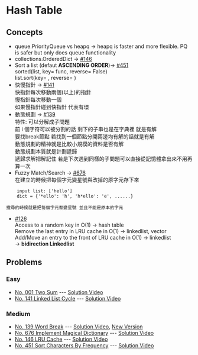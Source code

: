 # Hash Table

## Concepts
* queue.PriorityQueue vs heapq -> heapq is faster and more flexible. PQ is safer but only does queue functionality
* collections.OrderedDict -> [#146](./146_LRUcache.py)
* Sort a list (defaut **ASCENDING ORDER**)-> [#451](./451_SortCharByFreq.py)</br>
    sorted(list, key= func, reverse= False)</br>
    list.sort(key= , reverse= ) </br>
* 快慢指針 -> [#141](./141_LinkedListCycle.py)</br>
    快指針每次移動兩個(以上)的指針</br>
    慢指針每次移動一個</br>
    如果慢指針碰到快指針 代表有環</br>
* 動態規劃 -> [#139](./139_WordBreak.py)</br>
    特性: 可以分解成子問題</br>
    前 i 個字符可以被分割的話 剩下的子串也是在字典裡 就是有解</br>
    要找break節點 若找到一個節點分開兩邊均有解的話就是有解</br>
    動態規劃的精神就是比較小規模的資料是否有解</br>
    動態規劃本質就是計劃遞歸</br>
    遞歸求解把解記住 若是下次遇到同樣的子問題可以直接從記憶體拿出來不用再算一次</br>
* Fuzzy Match/Search -> [#676](./676_MagicDictionary.py)</br>
    在建立的時候把每個字元變星號與改掉的原字元存下來
```
	input list: ['hello']
	dict = {'*ello': 'h', 'h*ello': 'e', ......}
```
    搜尋的時候就是把每個字元都變星號 並且不能是原本的字元

* [#126](./146_LRUcache.py)</br>
    Access to a random key in O(1) -> hash table</br>
    Remove the last entry in LRU cache in O(1) -> linkedlist, vector</br>
    Add/Move an entry to the front of LRU cache in O(1) -> linkedlist</br>
        -> **bidirection Linkedlist**</br>
        
## Problems

### Easy

* [No. 001 Two Sum](./001_TwoSum.py) --- [Solution Video](https://www.youtube.com/watch?v=tNtk_rwbaIk&list=PLLuMmzMTgVK48qe6jxrVW-FHNrm7g5mop&index=30)
* [No. 141 Linked List Cycle](./141_LinkedListCycle.py) --- [Solution Video](https://www.youtube.com/watch?v=bxCb37nLXWM&list=PLLuMmzMTgVK48qe6jxrVW-FHNrm7g5mop&index=29)

### Medium

* [No. 139 Word Break](./139_WordBreak.py) --- [Solution Video](https://www.youtube.com/watch?v=bxCb37nLXWM&list=PLLuMmzMTgVK48qe6jxrVW-FHNrm7g5mop&index=28), [New Version](https://www.youtube.com/watch?v=ptlwluzeC1I&list=PLLuMmzMTgVK48qe6jxrVW-FHNrm7g5mop)
* [No. 676 Implement Magical Dictionary](./676_MagicDictionary.py) --- [Solution Video](https://www.youtube.com/watch?v=wq9XjoKMxek&list=PLLuMmzMTgVK48qe6jxrVW-FHNrm7g5mop&index=27)
* [No. 146 LRU Cache](./146_LRUcache.py) --- [Solution Video](https://www.youtube.com/watch?v=q1Njd3NWvlY&list=PLLuMmzMTgVK48qe6jxrVW-FHNrm7g5mop&index=26)
* [No. 451 Sort Characters By Frequency](./451_SortCharByFreq.py) --- [Solution Video](https://www.youtube.com/watch?v=qdpBD0LFgN0&list=PLLuMmzMTgVK48qe6jxrVW-FHNrm7g5mop&index=25)